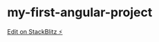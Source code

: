 # my-first-angular-project

[Edit on StackBlitz ⚡️](https://stackblitz.com/edit/angular-gemxkg-fhvdhc)